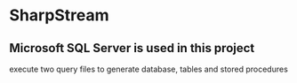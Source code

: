 # SharpStream

## Microsoft SQL Server is used in this project

execute two query files to generate database, tables and stored procedures
